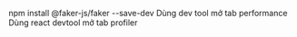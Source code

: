 npm install @faker-js/faker --save-dev
Dùng dev tool mở tab performance
Dùng react devtool mở tab profiler
